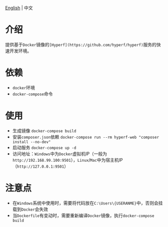 [English](./README.md) | 中文

# 介绍

提供基于`Docker`镜像的`[Hyperf](https://github.com/hyperf/hyperf)`服务的快速开发环境。

# 依赖

 - `docker`环境
 - `docker-compose`命令

# 使用

- 生成镜像 `docker-compose build`
- 安装`composer.json`依赖 `docker-compose run --rm hyperf-web "composer install --no-dev"`
- 启动服务 `docker-compose up -d`
- 访问地址：`Windows`中为`Docker`虚拟机IP（一般为`http://192.168.99.100:9501`），`Linux`/`Mac`中为宿主机IP（`http://127.0.0.1:9501`）

# 注意点

- 在`Windows`系统中使用时，需要将代码放在`C:\Users\{USERANME}`中，否则会挂载到`Docker`会失效
- 当`Dockerfile`有变动时，需要重新编译`Docker`镜像，执行`docker-compose build`